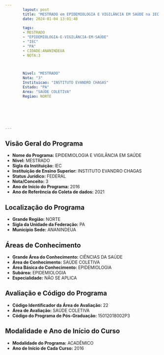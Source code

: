 ```yaml
---
        layout: post
        title: "MESTRADO em EPIDEMIOLOGIA E VIGILÂNCIA EM SAÚDE na IEC  "
        date: 2024-01-04 13:01:48
     
        tags:
        - MESTRADO
        - "EPIDEMIOLOGIA-E-VIGILÂNCIA-EM-SAÚDE"
        - "IEC"
        - "PA"
        - CIDADE:ANANINDEUA
        - NOTA:3
        
       

        Nivel: "MESTRADO"
        Nota: "3"
        Instituicao: "INSTITUTO EVANDRO CHAGAS"
        Estado: "PA"
        Area: "SAÚDE COLETIVA"
        Regiao: NORTE
        
        
        
        
        
        
---
```

## Visão Geral do Programa
- **Nome do Programa:** EPIDEMIOLOGIA E VIGILÂNCIA EM SAÚDE
- **Nível:** MESTRADO
- **Sigla da Instituição:** IEC
- **Instituição de Ensino Superior:** INSTITUTO EVANDRO CHAGAS
- **Status Jurídico:** FEDERAL
- **Nota/Conceito:** 3
- **Ano de Início do Programa:** 2016
- **Ano de Referência do Coleta de dados:** 2021

## Localização do Programa
- **Grande Região:** NORTE
- **Sigla da Unidade da Federação:** PA
- **Município Sede:** ANANINDEUA

## Áreas de Conhecimento
- **Grande Área do Conhecimento:** CIÊNCIAS DA SAÚDE
- **Área de Conhecimento:** SAÚDE COLETIVA
- **Área Básica do Conhecimento:** EPIDEMIOLOGIA
- **Subárea:** EPIDEMIOLOGIA
- **Especialidade:** NÃO SE APLICA

## Avaliação e Código do Programa
- **Código Identificador da Área de Avaliação:** 22
- **Área de Avaliação:** SAÚDE COLETIVA
- **Código do Programa de Pós-Graduação:** 15012018002P3


## Modalidade e Ano de Início do Curso
- **Modalidade do Programa:** ACADÊMICO
- **Ano de Início de Cada Curso:** 2016
